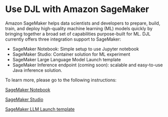 # Use DJL with Amazon SageMaker

Amazon SageMaker helps data scientists and developers to prepare, build, train, and deploy high-quality machine learning (ML) models quickly by bringing together a broad set of capabilities purpose-built for ML. DJL currently offers three integration support to SageMaker:

- SageMaker Notebook: Simple setup to use Jupyter notebook
- SageMaker Studio: Container solution for ML experiment
- SageMaker Large Language Model Launch template
- SageMaker Inference endpoint (coming soon): scalable and easy-to-use Java inference solution.

To learn more, please go to the following instructions:

[SageMaker Notebook](notebook/README.md)

[SageMaker Studio](studio/README.md)

[SageMaker LLM Launch template](large-model-inference/README.md)

